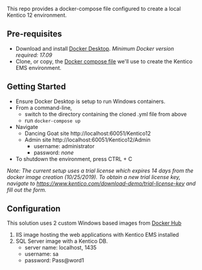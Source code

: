This repo provides a docker-compose file configured to create a local Kentico 12 environment. 

## Pre-requisites
- Download and install [Docker Desktop](https://docs.docker.com/get-started). 
_Minimum Docker version required: 17.09_
- Clone, or copy, the [Docker compose file](https://github.com/OnyxPrime/kentico-ems-docker-poc/blob/master/docker-compose.yml) we'll use to create the Kentico EMS environment.

## Getting Started

- Ensure Docker Desktop is setup to run Windows containers.
- From a command-line,
    - switch to the directory containing the cloned .yml file from above
    -  run `docker-compose up`
- Navigate
    - Dancing Goat site http://localhost:60051/Kentico12
    - Admin site http://localhost:60051/Kentico12/Admin
        - username: administrator
        - password: _none_ 
- To shutdown the environment, press CTRL + C

_Note: The current setup uses a trial license which expires 14 days from the docker image creation (10/25/2019). To obtain a new trial license key, navigate to https://www.kentico.com/download-demo/trial-license-key and fill out the form._

## Configuration
This solution uses 2 custom Windows based images from [Docker Hub](https://hub.docker.com/r/kentico/ems)

1. IIS image hosting the web applications with Kentico EMS installed
2. SQL Server image with a Kentico DB.
    - server name: localhost, 1435
    - username: sa
    - password: Pass@word1 

